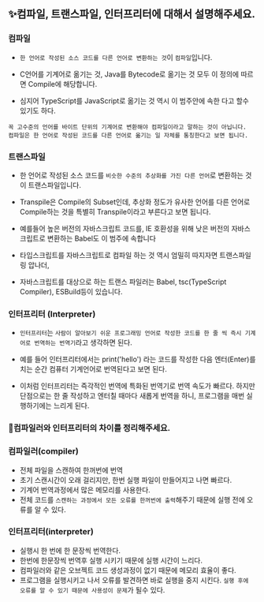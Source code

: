 ## ✨컴파일, 트랜스파일, 인터프리터에 대해서 설명해주세요.

### 컴파일

- `한 언어로 작성된 소스 코드를 다른 언어로 변환하는 것`이 `컴파일`입니다.

- C언어를 기계어로 옮기는 것, Java를 Bytecode로 옮기는 것 모두 이 정의에 따르면 Compile에 해당합니다.

- 심지어 TypeScript를 JavaScript로 옮기는 것 역시 이 범주안에 속한 다고 할수 있기도 하다.

```
꼭 고수준의 언어를 바이트 단위의 기계어로 변환해야 컴파일이라고 말하는 것이 아닙니다.
컴파일은 한 언어로 작성된 코드를 다른 언어로 옮기는 일 자체를 통칭한다고 보면 됩니다.
```

### 트랜스파일

- 한 언어로 작성된 소스 코드를 `비슷한 수준의 추상화를 가진 다른 언어`로 변환하는 것이 트랜스파일입니다.

- Transpile은 Compile의 Subset인데, 추상화 정도가 유사한 언어를 다른 언어로 Compile하는 것을 특별히 Transpile이라고 부른다고 보면 됩니다.

- 예를들어 높은 버전의 자바스크립트 코드를, IE 호환성을 위해 낮은 버전의 자바스크립트로 변환하는 Babel도 이 범주에 속합니다

- 타입스크립트를 자바스크립트로 컴파일 하는 것 역시 엄밀히 따지자면 트랜스파일링 압나더,

- 자바스크립트를 대상으로 하는 트랜스 파일러는 Babel, tsc(TypeScript Compiler), ESBuild등이 있습니다.

### 인터프리터 (Interpreter)

- `인터프리터`는 `사람이 알아보기 쉬운 프로그래밍 언어로 작성한 코드를 한 줄 씩 즉시 기계어로 번역하는 번역기`라고 생각하면 된다.

- 예를 들어 인터프리터에서는 print('hello') 라는 코드를 작성한 다음 엔터(Enter)를 치는 순간 컴퓨터 기계언어로 번역된다고 보면 된다.

- 이처럼 인터프리터는 즉각적인 번역에 특화된 번역기로 번역 속도가 빠르다. 하지만 단점으로는 한 줄 작성하고 엔터칠 때마다 새롭게 번역을 하니, 프로그램을 매번 실행하기에는 느리게 된다.

### 🤔컴파일러와 인터프리터의 차이를 정리해주세요.

### 컴파일러(compiler)

- 전체 파일을 스캔하여 한꺼번에 번역
- 초기 스캔시간이 오래 걸리지만, 한번 실행 파일이 만들어지고 나면 빠르다.
- 기계어 번역과정에서 많은 메모리를 사용한다.
- 전체 코드를 `스캔하는 과정에서 모든 오류를 한꺼번에 출력`해주기 때문에 실행 전에 오류를 알 수 있다.

### 인터프리터(interpreter)

- 실행시 한 번에 한 문장씩 번역한다.
- 한번에 한문장씩 번역후 실행 시키기 때문에 실행 시간이 느리다.
- 컴파일러와 같은 오브젝트 코드 생성과정이 없기 때문에 메모리 효율이 좋다.
- 프로그램을 실행시키고 나서 오류를 발견하면 바로 실행을 중지 시킨다. `실행 후에 오류를 알 수 있기 때문에 사용성이 문제`가 될수 있다.
